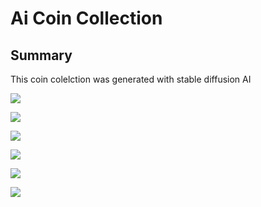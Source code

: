 # Ai Coin Collection

## Summary
This coin colelction was generated with stable diffusion AI

![](https://hackmd.io/_uploads/ryi82CKyj.png)


![](https://hackmd.io/_uploads/HJUSY0FJs.png)

![](https://hackmd.io/_uploads/rJsBK0FJs.png)

![](https://hackmd.io/_uploads/Bkk8tAFki.png)

![](https://hackmd.io/_uploads/BJX8F0tkj.png)

![](https://hackmd.io/_uploads/rkjIKRY1i.png)
